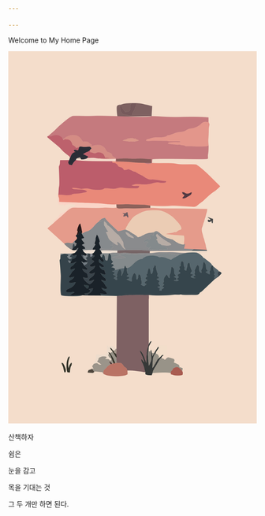 ```yaml
---

---
```


Welcome to My Home Page

![main image](/assets/img/main/main.png)

산책하자



쉼은



눈을 감고



목을 기대는 것



그 두 개만 하면 된다.